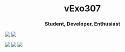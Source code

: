 <h1 align="center"> vExo307 </h1>
<h3 align="center">Student, Developer, Enthusiast</h3>

<p float="left">
<img src="https://img.shields.io/badge/-vExo307-grey?style=for-the-badge&logo=xbox&logoColor=white&labelColor=388bfd">
<img src="https://img.shields.io/badge/-vExo307-grey?style=for-the-badge&logo=twitter&logoColor=white&labelColor=388bfd">
</p>

<img src="https://github-readme-stats.vercel.app/api?username=vExo307&include_all_commits=true&count_private=true&show_icons=true&line_height=20&title_color=388bfd&icon_color=686770&text_color=388bfd&bg_color=112034">

<img src="https://github-readme-stats.vercel.app/api/top-langs/?username=vExo307&layout=compact&include_all_commits=true&count_private=true&show_icons=true&line_height=20&title_color=388bfd&icon_color=686770&text_color=388bfd&bg_color=112034">


<img src="https://github-readme-stats.vercel.app/api/pin/?username=vExo307&repo=subsistence-save-manager&include_all_commits=true&count_private=true&show_icons=true&line_height=20&title_color=388bfd&icon_color=686770&text_color=388bfd&bg_color=112034">

